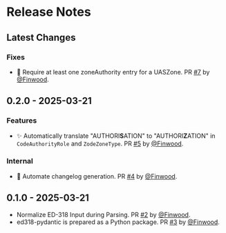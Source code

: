 # Release Notes
<!-- markdownlint-disable MD013 -->

## Latest Changes

### Fixes

* 🐛 Require at least one zoneAuthority entry for a UASZone. PR [#7](https://github.com/starcopter/ed318-pydantic/pull/7) by [@Finwood](https://github.com/Finwood).

## 0.2.0 - 2025-03-21

### Features

* ✨ Automatically translate "AUTHORI**S**ATION" to "AUTHORI**Z**ATION" in `CodeAuthorityRole` and `ZodeZoneType`. PR [#5](https://github.com/starcopter/ed318-pydantic/pull/5) by [@Finwood](https://github.com/Finwood).

### Internal

* 👷 Automate changelog generation. PR [#4](https://github.com/starcopter/ed318-pydantic/pull/4) by [@Finwood](https://github.com/Finwood).

## 0.1.0 - 2025-03-21

* Normalize ED-318 Input during Parsing. PR [#2](https://github.com/starcopter/ed318-pydantic/pull/2) by [@Finwood](https://github.com/Finwood).
* ed318-pydantic is prepared as a Python package. PR [#3](https://github.com/starcopter/ed318-pydantic/pull/3) by [@Finwood](https://github.com/Finwood).
